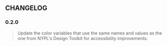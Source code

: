 ## CHANGELOG

### 0.2.0
> Update the color variables that use the same names and values as the one from NYPL's Design Toolkit for accessibility improvements.
